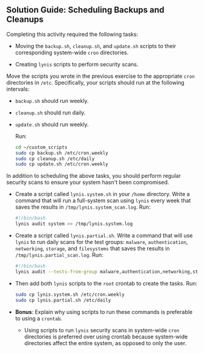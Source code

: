 
## Solution Guide: Scheduling Backups and Cleanups

Completing this activity required the following tasks: 

- Moving the `backup.sh`, `cleanup.sh`, and `update.sh` scripts to their corresponding system-wide `cron` directories.

- Creating `lynis` scripts to perform security scans.

Move the scripts you wrote in the previous exercise to the appropriate `cron` directories in `/etc`. Specifically, your scripts should run at the following intervals:
  
  - `backup.sh` should run weekly.
  - `cleanup.sh` should run daily.
  - `update.sh` should run weekly.

    Run:
    ```bash
    cd ~/custom_scripts  
    sudo cp backup.sh /etc/cron.weekly
    sudo cp cleanup.sh /etc/daily
    sudo cp update.sh /etc/cron.weekly
    ```

In addition to scheduling the above tasks, you should perform regular security scans to ensure your system hasn't been compromised. 

- Create a script called `lynis.system.sh` in your `/home` directory. Write a command that will run a full-system scan using `lynis` every week that saves the results in `/tmp/lynis.system_scan.log`. Run:
    ```bash
    #!/bin/bash
    lynis audit system >> /tmp/lynis.system.log
    ```

- Create a script called `lynis.partial.sh`. Write a command that will use `lynis` to run daily scans for the test groups: `malware`, `authentication`, `networking`, `storage`, and `filesystems` that saves the results in `/tmp/lynis.partial_scan.log`. Run:
    ```bash
    #!/bin/bash
    lynis audit --tests-from-group malware,authentication,networking,storage,filesystems >> /tmp/lynis.partial.log
    ```
- Then add both `lynis` scripts to the `root` crontab to create the tasks. Run:
    ```bash
  sudo cp lynis.system.sh /etc/cron.weekly
   sudo cp lynis.partial.sh /etc/daily
    ```

- **Bonus**: Explain why using scripts to run these commands is preferable to using a `crontab`.

    - Using scripts to run `lynis` security scans in system-wide `cron` directories is preferred over using crontab because system-wide directories affect the entire system, as opposed to only the user.
